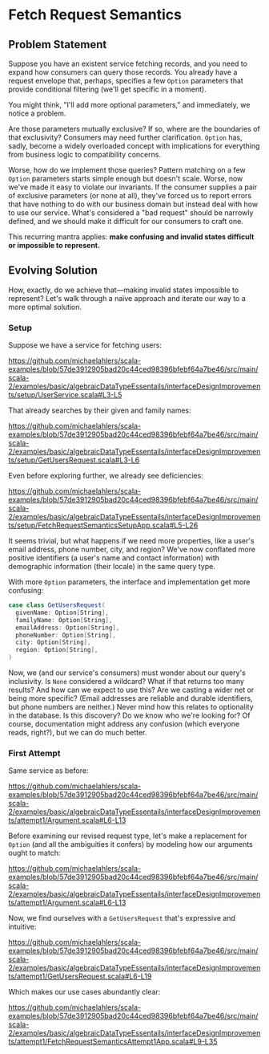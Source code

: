 # Fetch Request Semantics

## Problem Statement

Suppose you have an existent service fetching records, and you need to expand how consumers can query those records. You already have a request envelope that, perhaps, specifies a few `Option` parameters that provide conditional filtering (we'll get specific in a moment).

You might think, "I'll add more optional parameters," and immediately, we notice a problem.

Are those parameters mutually exclusive? If so, where are the boundaries of that exclusivity? Consumers may need further clarification. `Option` has, sadly, become a widely overloaded concept with implications for everything from business logic to compatibility concerns.

Worse, how do we implement those queries? Pattern matching on a few `Option` parameters starts simple enough but doesn't scale. Worse, now we've made it easy to violate our invariants. If the consumer supplies a pair of exclusive parameters (or none at all), they've forced us to report errors that have nothing to do with our business domain but instead deal with how to use our service. What's considered a "bad request" should be narrowly defined, and we should make it difficult for our consumers to craft one.

This recurring mantra applies: **make confusing and invalid states difficult or impossible to represent.**

## Evolving Solution

How, exactly, do we achieve that—making invalid states impossible to represent? Let's walk through a naïve approach and iterate our way to a more optimal solution.

### Setup

Suppose we have a service for fetching users:

https://github.com/michaelahlers/scala-examples/blob/57de3912905bad20c44ced98396bfebf64a7be46/src/main/scala-2/examples/basic/algebraicDataTypeEssentails/interfaceDesignImprovements/setup/UserService.scala#L3-L5

That already searches by their given and family names:

https://github.com/michaelahlers/scala-examples/blob/57de3912905bad20c44ced98396bfebf64a7be46/src/main/scala-2/examples/basic/algebraicDataTypeEssentails/interfaceDesignImprovements/setup/GetUsersRequest.scala#L3-L6

Even before exploring further, we already see deficiencies:

https://github.com/michaelahlers/scala-examples/blob/57de3912905bad20c44ced98396bfebf64a7be46/src/main/scala-2/examples/basic/algebraicDataTypeEssentails/interfaceDesignImprovements/setup/FetchRequestSemanticsSetupApp.scala#L5-L26

It seems trivial, but what happens if we need more properties, like a user's email address, phone number, city, and region? We've now conflated more positive identifiers (a user's name and contact information) with demographic information (their locale) in the same query type.

With more `Option` parameters, the interface and implementation get more confusing:

```scala
case class GetUsersRequest(
  givenName: Option[String],
  familyName: Option[String],
  emailAddress: Option[String],
  phoneNumber: Option[String],
  city: Option[String],
  region: Option[String],
)
```

Now, we (and our service's consumers) must wonder about our query's inclusivity. Is `None` considered a wildcard? What if that returns too many results? And how can we expect to use this? Are we casting a wider net or being more specific? (Email addresses are reliable and durable identifiers, but phone numbers are neither.) Never mind how this relates to optionality in the database. Is this discovery? Do we know who we're looking for? Of course, documentation might address any confusion (which everyone reads, right?), but we can do much better.

### First Attempt

Same service as before:

https://github.com/michaelahlers/scala-examples/blob/57de3912905bad20c44ced98396bfebf64a7be46/src/main/scala-2/examples/basic/algebraicDataTypeEssentails/interfaceDesignImprovements/attempt1/Argument.scala#L6-L13

Before examining our revised request type, let's make a replacement for `Option` (and all the ambiguities it confers) by modeling how our arguments ought to match:

https://github.com/michaelahlers/scala-examples/blob/57de3912905bad20c44ced98396bfebf64a7be46/src/main/scala-2/examples/basic/algebraicDataTypeEssentails/interfaceDesignImprovements/attempt1/Argument.scala#L6-L13

Now, we find ourselves with a `GetUsersRequest` that's expressive and intuitive:

https://github.com/michaelahlers/scala-examples/blob/57de3912905bad20c44ced98396bfebf64a7be46/src/main/scala-2/examples/basic/algebraicDataTypeEssentails/interfaceDesignImprovements/attempt1/GetUsersRequest.scala#L6-L19

Which makes our use cases abundantly clear:

https://github.com/michaelahlers/scala-examples/blob/57de3912905bad20c44ced98396bfebf64a7be46/src/main/scala-2/examples/basic/algebraicDataTypeEssentails/interfaceDesignImprovements/attempt1/FetchRequestSemanticsAttempt1App.scala#L9-L35
